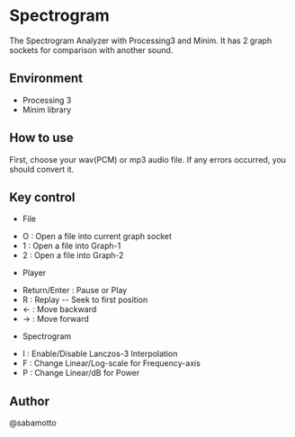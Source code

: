 # Spectrogram
The Spectrogram Analyzer with Processing3 and Minim.
It has 2 graph sockets for comparison with another sound.

## Environment
- Processing 3
- Minim library

## How to use
First, choose your wav(PCM) or mp3 audio file.
If any errors occurred, you should convert it.

## Key control
- File
 * O : Open a file into current graph socket
 * 1 : Open a file into Graph-1
 * 2 : Open a file into Graph-2
- Player
 * Return/Enter : Pause or Play
 * R : Replay -- Seek to first position
 * ← : Move backward
 * → : Move forward
- Spectrogram
 * I : Enable/Disable Lanczos-3 Interpolation
 * F : Change Linear/Log-scale for Frequency-axis
 * P : Change Linear/dB for Power

## Author
@sabamotto
